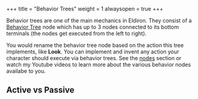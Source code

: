 +++
title = "Behavior Trees"
weight = 1
alwaysopen = true
+++

Behavior trees are one of the main mechanics in Eldiron. They consist of a [Behavior Tree](../../nodes/#behavior-tree) node which has up to 3 nodes connected to its bottom terminals (the nodes get executed from the left to right).

You would rename the behavior tree node based on the action this tree implements, like **Look**. You can implement and invent any action your character should execute via behavior trees. See the [nodes](../../nodes/) section or watch my Youtube videos to learn more about the various behavior nodes availabe to you.

## Active vs Passive

